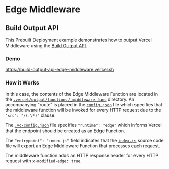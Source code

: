 # Edge Middleware

## Build Output API

This Prebuilt Deployment example demonstrates how to output Vercel Middleware using the [Build Output API](https://vercel.com/docs/build-output-api/v3#features/edge-middleware).

### Demo

https://build-output-api-edge-middleware.vercel.sh

### How it Works

In this case, the contents of the Edge Middleware Function are located in the
[`.vercel/output/functions/_middleware.func`](./.vercel/output/functions/_middleware.func) directory.
An accompanying "route" is placed in the [`config.json`](./.vercel/output/config.json) file which
specifies that the middleware function will be invoked for every HTTP request due to the `"src": "/(.\*)"` clause.

The [`.vc-config.json`](./.vercel/output/functions/_middleware.func/.vc-config.json) file specifies `"runtime": "edge"`
which informs Vercel that the endpoint should be created as an Edge Function.

The `"entrypoint": "index.js"` field indicates that the [`index.js`](.vercel/output/functions/_middleware.func/index.js)
source code file will export an Edge Middleware Function that processes each request.

The middleware function adds an HTTP response header for every HTTP request with `x-modified-edge: true`.
